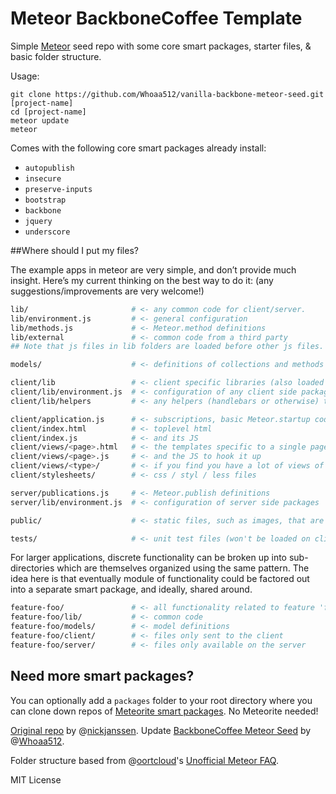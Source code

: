 # Meteor BackboneCoffee Template

Simple [Meteor](https://github.com/meteor/meteor) seed repo with some core smart packages, starter files, & basic folder structure.

Usage:
```
git clone https://github.com/Whoaa512/vanilla-backbone-meteor-seed.git [project-name]
cd [project-name]
meteor update
meteor
```


Comes with the following core smart packages already install:

* `autopublish`
* `insecure`
* `preserve-inputs`
* `bootstrap`
* `backbone`
* `jquery`
* `underscore`


##Where should I put my files?

The example apps in meteor are very simple, and don’t provide much insight. Here’s my current thinking on the best way to do it: (any suggestions/improvements are very welcome!)

```bash
lib/                       # <- any common code for client/server.
lib/environment.js         # <- general configuration
lib/methods.js             # <- Meteor.method definitions
lib/external               # <- common code from a third party
## Note that js files in lib folders are loaded before other js files.

models/                    # <- definitions of collections and methods on them (could be collections/)

client/lib                 # <- client specific libraries (also loaded first)
client/lib/environment.js  # <- configuration of any client side packages
client/lib/helpers         # <- any helpers (handlebars or otherwise) that are used often in view files

client/application.js      # <- subscriptions, basic Meteor.startup code.
client/index.html          # <- toplevel html
client/index.js            # <- and its JS
client/views/<page>.html   # <- the templates specific to a single page
client/views/<page>.js     # <- and the JS to hook it up
client/views/<type>/       # <- if you find you have a lot of views of the same object type
client/stylesheets/        # <- css / styl / less files

server/publications.js     # <- Meteor.publish definitions
server/lib/environment.js  # <- configuration of server side packages

public/                    # <- static files, such as images, that are served directly.

tests/                     # <- unit test files (won't be loaded on client or server)
```

For larger applications, discrete functionality can be broken up into sub-directories which are themselves organized using the same pattern. The idea here is that eventually module of functionality could be factored out into a separate smart package, and ideally, shared around.

```bash
feature-foo/               # <- all functionality related to feature 'foo'
feature-foo/lib/           # <- common code
feature-foo/models/        # <- model definitions
feature-foo/client/        # <- files only sent to the client
feature-foo/server/        # <- files only available on the server
```


## Need more smart packages?
You can optionally add a `packages` folder to your root directory where you can clone down repos of [Meteorite smart packages](http://atmosphere.meteor.com). No Meteorite needed!

[Original repo](https://github.com/nickjanssen/meteor-template) by @[nickjanssen](https://github.com/nickjanssen/).
Update [BackboneCoffee Meteor Seed](https://github.com/Whoaa512/backbone-coffee-meteor-seed) by @[Whoaa512](https://github.com/whoaa512/).

Folder structure based from @[oortcloud](https://github.com/oortcloud/)'s [Unofficial Meteor FAQ](https://github.com/oortcloud/unofficial-meteor-faq/blob/master/README.md#where-should-i-put-my-files).

MIT License
